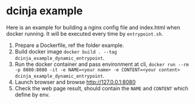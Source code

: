 # dcinja example

Here is an example for building a nginx config file and index.html when docker running. It will be executed 
every time by `entrypoint.sh`.

1. Prepare a Dockerfile, ref the folder example.
2. Build docker image `docker build . --tag dcinja_example_dynamic_entrypoint`.
3. Run the docker container and pass environment at cli, `docker run --rm -p 8080:8080 -it -e NAME=<your name> -e CONTENT=<your content> dcinja_example_dynamic_entrypoint`.
4. Launch browser and browse http://127.0.0.1:8080
5. Check the web page result, should contain the `NAME` and `CONTENT` which define by env.
 